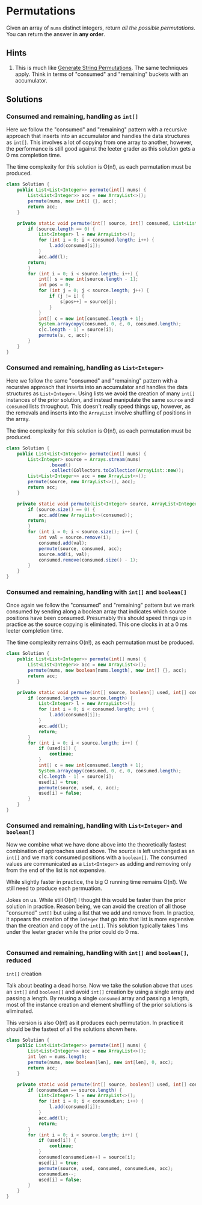 # Permutations

Given an array of `nums` distinct integers, return *all the possible
permutations*. You can return the answer in **any order**.

## Hints

1. This is much like
   [Generate String Permutations](generate-string-permutations). The same
   techniques apply. Think in terms of "consumed" and "remaining" buckets
   with an accumulator.

## Solutions

### Consumed and remaining, handling as `int[]`

Here we follow the "consumed" and "remaining" pattern with a recursive
approach that inserts into an accumulator and handles the data structures as
`int[]`. This involves a lot of copying from one array to another, however,
the performance is still good against the leeter grader as this solution gets
a 0 ms completion time.

The time complexity for this solution is O(n!), as each permutation must be
produced.

```java
class Solution {
    public List<List<Integer>> permute(int[] nums) {
        List<List<Integer>> acc = new ArrayList<>();
        permute(nums, new int[] {}, acc);
        return acc;
    }

    private static void permute(int[] source, int[] consumed, List<List<Integer>> acc) {
        if (source.length == 0) {
            List<Integer> l = new ArrayList<>();
            for (int i = 0; i < consumed.length; i++) {
                l.add(consumed[i]);
            }
            acc.add(l);
	    return;
        }
        for (int i = 0; i < source.length; i++) {
            int[] s = new int[source.length - 1];
            int pos = 0;
            for (int j = 0; j < source.length; j++) {
                if (j != i) {
                    s[pos++] = source[j];
                }
            }
            int[] c = new int[consumed.length + 1];
            System.arraycopy(consumed, 0, c, 0, consumed.length);
            c[c.length - 1] = source[i];
            permute(s, c, acc);
        }
    }
}
```

### Consumed and remaining, handling as `List<Integer>`

Here we follow the same "consumed" and "remaining" pattern with a recursive
approach that inserts into an accumulator and handles the data structures as
`List<Integer>`. Using lists we avoid the creation of many `int[]` instances
of the prior solution, and instead manipulate the same `source` and `consumed`
lists throughout. This doesn't really speed things up, however, as the
removals and inserts into the `ArrayList` involve shuffling of positions in
the array.

The time complexity for this solution is O(n!), as each permutation must be
produced.

```java
class Solution {
    public List<List<Integer>> permute(int[] nums) {
        List<Integer> source = Arrays.stream(nums)
                .boxed()
                .collect(Collectors.toCollection(ArrayList::new));
        List<List<Integer>> acc = new ArrayList<>();
        permute(source, new ArrayList<>(), acc);
        return acc;
    }

    private static void permute(List<Integer> source, ArrayList<Integer> consumed, List<List<Integer>> acc) {
        if (source.size() == 0) {
            acc.add(new ArrayList<>(consumed));
	    return;
        }
        for (int i = 0; i < source.size(); i++) {
            int val = source.remove(i);
            consumed.add(val);
            permute(source, consumed, acc);
            source.add(i, val);
            consumed.remove(consumed.size() - 1);
        }
    }
}
```

### Consumed and remaining, handling with `int[]` and `boolean[]`

Once again we follow the "consumed" and "remaining" pattern but we mark
consumed by sending along a boolean array that indicates which source
positions have been consumed. Presumably this should speed things up in
practice as the source copying is eliminated. This one clocks in at a 0 ms
leeter completion time.

The time complexity remains O(n!), as each permutation must be produced.

```java
class Solution {
    public List<List<Integer>> permute(int[] nums) {
        List<List<Integer>> acc = new ArrayList<>();
        permute(nums, new boolean[nums.length], new int[] {}, acc);
        return acc;
    }

    private static void permute(int[] source, boolean[] used, int[] consumed, List<List<Integer>> acc) {
        if (consumed.length == source.length) {
            List<Integer> l = new ArrayList<>();
            for (int i = 0; i < consumed.length; i++) {
                l.add(consumed[i]);
            }
            acc.add(l);
            return;
        }
        for (int i = 0; i < source.length; i++) {
            if (used[i]) {
                continue;
            }
            int[] c = new int[consumed.length + 1];
            System.arraycopy(consumed, 0, c, 0, consumed.length);
            c[c.length - 1] = source[i];
            used[i] = true;
            permute(source, used, c, acc);
            used[i] = false;
        }
    }
}
```

### Consumed and remaining, handling with `List<Integer>` and `boolean[]`

Now we combine what we have done above into the theoretically fastest
combination of approaches used above. The source is left unchanged as an
`int[]` and we mark consumed positions with a `boolean[]`. The consumed
values are communicated as a `List<Integer>` as adding and removing only from
the end of the list is not expensive.

While slightly faster in practice, the big O running time remains O(n!). We
still need to produce each permuation.

Jokes on us. While still O(n!) I thought this would be faster than the prior
solution in practice. Reason being, we can avoid the creation of all those
"consumed" `int[]` but using a list that we add and remove from. In practice,
it appears the creation of the `Integer` that go into that list is more
expensive than the creation and copy of the `int[]`. This solution typically
takes 1 ms under the leeter grader while the prior could do 0 ms.

```java
```

### Consumed and remaining, handling with `int[]` and `boolean[]`, reduced
`int[]` creation

Talk about beating a dead horse. Now we take the solution above that uses an
`int[]` and `boolean[]` and avoid `int[]` creation by using a single array and
passing a length. By reusing a single `consumed` array and passing a length,
most of the instance creation and element shuffling of the prior solutions is
eliminated.

This version is also O(n!) as it produces each permutation. In practice it
should be the fastest of all the solutions shown here.

```java
class Solution {
    public List<List<Integer>> permute(int[] nums) {
        List<List<Integer>> acc = new ArrayList<>();
        int len = nums.length;
        permute(nums, new boolean[len], new int[len], 0, acc);
        return acc;
    }

    private static void permute(int[] source, boolean[] used, int[] consumed, int consumedLen, List<List<Integer>> acc) {
        if (consumedLen == source.length) {
            List<Integer> l = new ArrayList<>();
            for (int i = 0; i < consumedLen; i++) {
                l.add(consumed[i]);
            }
            acc.add(l);
            return;
        }
        for (int i = 0; i < source.length; i++) {
            if (used[i]) {
                continue;
            }
            consumed[consumedLen++] = source[i];
            used[i] = true;
            permute(source, used, consumed, consumedLen, acc);
            consumedLen--;
            used[i] = false;
        }
    }
}
```

